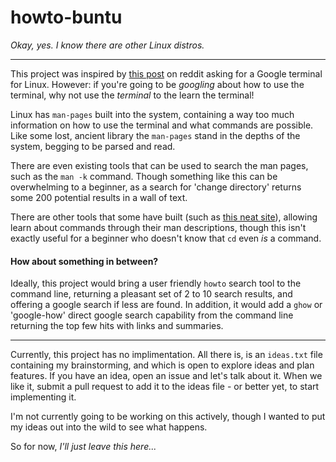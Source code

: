 # howto-buntu

*Okay, yes. I know there are other Linux distros.*


___________________________________________________________________


This project was inspired by [this post](http://www.reddit.com/r/Lightbulb/comments/336hkl/google_terminal_for_linux_for_newbies_that_dont/) on reddit asking for a Google terminal for Linux.
However: if you're going to be *googling* about how to use the terminal, why not use the *terminal* to the learn the terminal!

Linux has `man-pages` built into the system, containing a way too much information on how to use the terminal and what commands are possible. Like some lost, ancient library the `man-pages` stand in the depths of the system, begging to be parsed and read. 

There are even existing tools that can be used to search the man pages, such as the `man -k` command. Though something like this can be overwhelming to a beginner, as a search for 'change directory' returns some 200 potential results in a wall of text.

There are other tools that some have built (such as [this neat site](http://explainshell.com/)), allowing learn about commands through their man descriptions, though this isn't exactly useful for a beginner who doesn't know that `cd` even *is* a command.

#### How about something in between?

Ideally, this project would bring a user friendly `howto` search tool to the command line, returning a pleasant set of 2 to 10 search results, and offering a google search if less are found. In addition, it would add a `ghow` or 'google-how' direct google search capability from the command line returning the top few hits with links and summaries.

----------------------------------------------------------

Currently, this project has no implimentation. All there is, is an `ideas.txt` file containing my brainstorming, and which is open to explore ideas and plan features.
If you have an idea, open an issue and let's talk about it. When we like it, submit a pull request to add it to the ideas file - or better yet, to start implementing it.

I'm not currently going to be working on this actively, though I wanted to put my ideas out into the wild to see what happens. 

So for now, *I'll just leave this here...*
